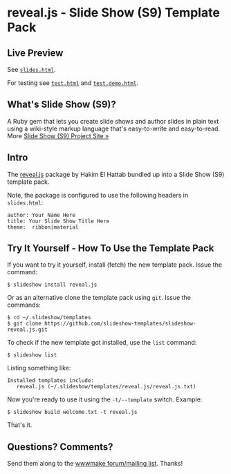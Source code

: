 # reveal.js - Slide Show (S9) Template Pack

## Live Preview

See [`slides.html`](http://slideshow-templates.github.io/slideshow-reveal.js/slides.html).

For testing see
[`test.html`](http://slideshow-templates.github.io/slideshow-reveal.js/test.html) and
[`test.demo.html`](http://slideshow-templates.github.io/slideshow-reveal.js/test.demo.html).


## What's Slide Show (S9)?

A Ruby gem that lets you create slide shows and author slides in plain text
using a wiki-style markup language that's easy-to-write and easy-to-read.
More [Slide Show (S9) Project Site »](http://slideshow-s9.github.io)

## Intro

The [reveal.js](https://github.com/hakimel/reveal.js) package by Hakim El Hattab
bundled up into a Slide Show (S9) template pack.

Note, the package is configured to use the following headers in `slides.html`:

    author: Your Name Here
    title: Your Slide Show Title Here
    theme:  ribbon|material


## Try It Yourself - How To Use the Template Pack

If you want to try it yourself, install (fetch) the new template pack. Issue the command:

    $ slideshow install reveal.js

Or as an alternative clone the template pack using `git`. Issue the commands:

    $ cd ~/.slideshow/templates
    $ git clone https://github.com/slideshow-templates/slideshow-reveal.js.git

To check if the new template got installed, use the `list` command:

    $ slideshow list

Listing something like:

    Installed templates include:
       reveal.js (~/.slideshow/templates/reveal.js/reveal.js.txt)

Now you're ready to use it using the `-t/--template` switch. Example:

    $ slideshow build welcome.txt -t reveal.js

That's it.


## Questions? Comments?

Send them along to the [wwwmake forum/mailing list](http://groups.google.com/group/wwwmake).
Thanks!
